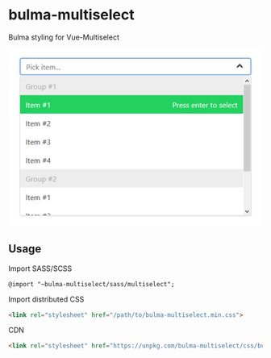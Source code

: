 # bulma-multiselect
Bulma styling for Vue-Multiselect

![Example of bulma-multiselect](https://raw.githubusercontent.com/scottcharlesworth/bulma-multiselect/master/screenshot.png)

Usage
---

Import SASS/SCSS

```
@import "~bulma-multiselect/sass/multiselect";
```

Import distributed CSS

```html
<link rel="stylesheet" href="/path/to/bulma-multiselect.min.css">
```

CDN

```html
<link rel="stylesheet" href="https://unpkg.com/bulma-multiselect/css/bulma-multiselect.min.css">
```